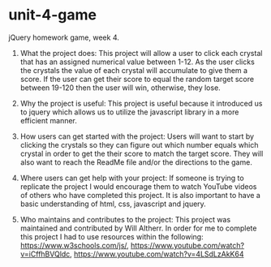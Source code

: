 # unit-4-game
jQuery homework game, week 4.

1. What the project does:
This project will allow a user to click each crystal that has an assigned numerical value between 1-12.  As the user clicks the crystals the value of each crystal will accumulate to give them a score.  If the user can get their score to equal the random target score between 19-120 then the user will win, otherwise, they lose.

2. Why the project is useful:
This project is useful because it introduced us to jquery which allows us to utilize the javascript library in a more efficient manner.

3. How users can get started with the project:
Users will want to start by clicking the crystals so they can figure out which number equals which crystal in order to get the their score to match the target score.  They will also want to reach the ReadMe file and/or the directions to the game.

4. Where users can get help with your project:
If someone is trying to replicate the project I would encourage them to watch YouTube videos of others who have completed this project.  It is also important to have a basic understanding of html, css, javascript and jquery.

5. Who maintains and contributes to the project:
This project was maintained and contributed by Will Altherr.  In order for me to complete this project I had to use resources within the following: https://www.w3schools.com/js/, https://www.youtube.com/watch?v=iCffhBVQldc, https://www.youtube.com/watch?v=4LSdLzAkK64